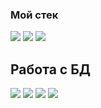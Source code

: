 ### Мой стек
<img src="https://img.shields.io/badge/Python-363636?style=for-the-badge&logo=Python&logoColor=FFD700"/>
<img src="https://img.shields.io/badge/C++-363636?style=for-the-badge&logo=cplusplus&logoColor=1E90FF"/>
<img src="https://img.shields.io/badge/csharp-363636?style=for-the-badge&logo=csharp&logoColor=9932CC"/>

## Работа с БД
<img src="https://img.shields.io/badge/MS SQL Server-363636?style=for-the-badge&logo=microsoftsqlserver&logoColor=FFE4B5"/>
<img src="https://img.shields.io/badge/MySQL-363636?style=for-the-badge&logo=mysql&logoColor=87CEFA"/>
<img src="https://img.shields.io/badge/PostgreeSQL-363636?style=for-the-badge&logo=postgresql&logoColor=AFEEEE"/>
<img src="https://img.shields.io/badge/SQLite3-363636?style=for-the-badge&logo=sqlite&logoColor=FFFFE0"/>

<!--
**unkevich/unkevich** is a ✨ _special_ ✨ repository because its `README.md` (this file) appears on your GitHub profile.

Here are some ideas to get you started:

- 🔭 I’m currently working on ...
- 🌱 I’m currently learning ...
- 👯 I’m looking to collaborate on ...
- 🤔 I’m looking for help with ...
- 💬 Ask me about ...
- 📫 How to reach me: ...
- 😄 Pronouns: ...
- ⚡ Fun fact: ...
-->
